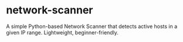 # network-scanner
A simple Python-based Network Scanner that detects active hosts in a given IP range. Lightweight, beginner-friendly.
